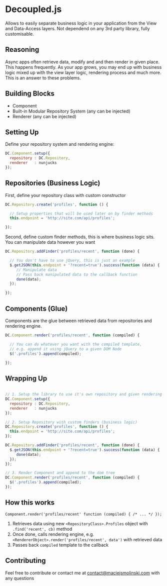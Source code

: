 # Decoupled.js

Allows to easily separate business logic in your application from the View and Data-Access layers.
Not dependend on any 3rd party library, fully customisable.

## Reasoning

Async apps often retrieve data, modify and and then render in given place. This happens frequently.
As your app grows, you may end up with business logic mixed up with the view layer logic, rendering process and much more. This is an answer to these problems. 

## Building Blocks

* Component
* Built-in Modular Repository System (any can be injected)
* Renderer (any can be injected)

## Setting Up

Define your repository system and rendering engine:

``` javascript
DC.Component.setup({
  repository : DC.Repository,
  renderer   : nunjucks
});
```

## Repositories (Business Logic)

First, define your repository class with custom constructor

``` javascript
DC.Repository.create('profiles', function () {

  // Setup properties that will be used later on by finder methods
  this.endpoint = 'http://site.com/api/profiles';

});
```

Second, define custom finder methods, this is where business logic sits. You can manipulate data however you want

``` javascript
DC.Repository.addFinder('profiles/recent', function (done) {

  // You don't have to use jQuery, this is just an example 
  $.getJSON(this.endpoint + '?recent=true').success(function (data) {
     // Manipulate data
     // Pass back manipulated data to the callback function
     done(data); 
  });

});
```

## Components (Glue)

Components are the glue between retrieved data from repositories and rendering engine.

``` javascript
DC.Component.render('profiles/recent', function (compiled) {

  // You can do whatever you want with the compiled template,
  // e.g. append it using jQuery to a given DOM Node
  $('.profiles').append(compiled);

});
```

## Wrapping Up

``` javascript

// 1. Setup the library to use it's own repository and given rendering engine
DC.Component.setup({
  repository : DC.Repository,
  renderer   : nunjucks
});

// 2. Setup Repository with custom finders (business logic)
DC.Repository.create('profiles', function () {
  this.endpoint = 'http://site.com/api/profiles';
});

DC.Repository.addFinder('profiles/recent', function (done) {
  $.getJSON(this.endpoint + '?recent=true').success(function (data) {
     done(data); 
  });
});

// 3. Render Component and append to the dom tree
DC.Component.render('profiles/recent', function (compiled) {
  $('.profiles').append(compiled);
});
```

## How this works

`Component.render('profiles/recent' function (compiled) { /* ... */ });`

1. Retrieves data using new `<RepositoryClass>.Profiles` object with `.find('recent', cb)` method
2. Once done, calls rendering engine, e.g. `<RendererObject>.render('profiles/recent', data')` with retrieved data
3. Passes back `compiled` template to the callback 

## Contributing

Feel free to contribute or contact me at contact@maciejsmolinski.com with any questions
